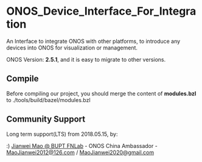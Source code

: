 # ONOS_Device_Interface_For_Integration

An Interface to integrate ONOS with other platforms, to introduce any devices into ONOS for visualization or management.

ONOS Version: **2.5.1**, and it is easy to migrate to other versions.

## Compile

Before compiling our project, you should merge the content of **modules.bzl** to ./tools/build/bazel/modules.bzl


## Community Support

Long term support(LTS) from 2018.05.15, by:

:) [Jianwei Mao @ BUPT FNLab](https://www.maojianwei.com/) - ONOS China Ambassador - MaoJianwei2012@126.com / MaoJianwei2020@gmail.com
